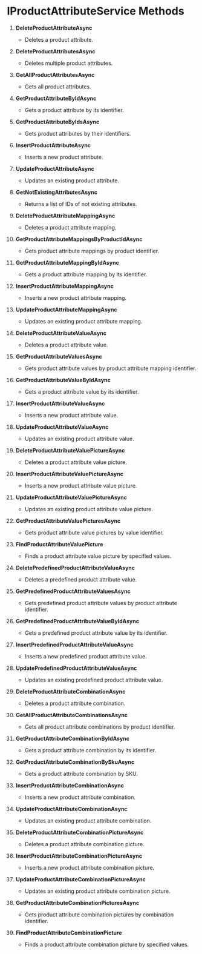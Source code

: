 # IProductAttributeService Methods

1. **DeleteProductAttributeAsync**
   - Deletes a product attribute.

2. **DeleteProductAttributesAsync**
   - Deletes multiple product attributes.

3. **GetAllProductAttributesAsync**
   - Gets all product attributes.

4. **GetProductAttributeByIdAsync**
   - Gets a product attribute by its identifier.

5. **GetProductAttributeByIdsAsync**
   - Gets product attributes by their identifiers.

6. **InsertProductAttributeAsync**
   - Inserts a new product attribute.

7. **UpdateProductAttributeAsync**
   - Updates an existing product attribute.

8. **GetNotExistingAttributesAsync**
   - Returns a list of IDs of not existing attributes.

9. **DeleteProductAttributeMappingAsync**
   - Deletes a product attribute mapping.

10. **GetProductAttributeMappingsByProductIdAsync**
    - Gets product attribute mappings by product identifier.

11. **GetProductAttributeMappingByIdAsync**
    - Gets a product attribute mapping by its identifier.

12. **InsertProductAttributeMappingAsync**
    - Inserts a new product attribute mapping.

13. **UpdateProductAttributeMappingAsync**
    - Updates an existing product attribute mapping.

14. **DeleteProductAttributeValueAsync**
    - Deletes a product attribute value.

15. **GetProductAttributeValuesAsync**
    - Gets product attribute values by product attribute mapping identifier.

16. **GetProductAttributeValueByIdAsync**
    - Gets a product attribute value by its identifier.

17. **InsertProductAttributeValueAsync**
    - Inserts a new product attribute value.

18. **UpdateProductAttributeValueAsync**
    - Updates an existing product attribute value.

19. **DeleteProductAttributeValuePictureAsync**
    - Deletes a product attribute value picture.

20. **InsertProductAttributeValuePictureAsync**
    - Inserts a new product attribute value picture.

21. **UpdateProductAttributeValuePictureAsync**
    - Updates an existing product attribute value picture.

22. **GetProductAttributeValuePicturesAsync**
    - Gets product attribute value pictures by value identifier.

23. **FindProductAttributeValuePicture**
    - Finds a product attribute value picture by specified values.

24. **DeletePredefinedProductAttributeValueAsync**
    - Deletes a predefined product attribute value.

25. **GetPredefinedProductAttributeValuesAsync**
    - Gets predefined product attribute values by product attribute identifier.

26. **GetPredefinedProductAttributeValueByIdAsync**
    - Gets a predefined product attribute value by its identifier.

27. **InsertPredefinedProductAttributeValueAsync**
    - Inserts a new predefined product attribute value.

28. **UpdatePredefinedProductAttributeValueAsync**
    - Updates an existing predefined product attribute value.

29. **DeleteProductAttributeCombinationAsync**
    - Deletes a product attribute combination.

30. **GetAllProductAttributeCombinationsAsync**
    - Gets all product attribute combinations by product identifier.

31. **GetProductAttributeCombinationByIdAsync**
    - Gets a product attribute combination by its identifier.

32. **GetProductAttributeCombinationBySkuAsync**
    - Gets a product attribute combination by SKU.

33. **InsertProductAttributeCombinationAsync**
    - Inserts a new product attribute combination.

34. **UpdateProductAttributeCombinationAsync**
    - Updates an existing product attribute combination.

35. **DeleteProductAttributeCombinationPictureAsync**
    - Deletes a product attribute combination picture.

36. **InsertProductAttributeCombinationPictureAsync**
    - Inserts a new product attribute combination picture.

37. **UpdateProductAttributeCombinationPictureAsync**
    - Updates an existing product attribute combination picture.

38. **GetProductAttributeCombinationPicturesAsync**
    - Gets product attribute combination pictures by combination identifier.

39. **FindProductAttributeCombinationPicture**
    - Finds a product attribute combination picture by specified values.


    
